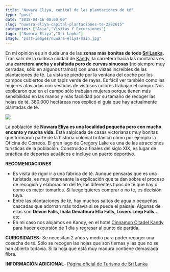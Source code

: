 ```yaml
---
title: "Nuwara Eliya, capital de las plantaciones de té"
type: "post"
date: "2018-04-16 00:00:00"
slug: "nuwara-eliya-capital-plantaciones-te-2282615"
categories: ["Asia","Visitas Y Excursiones"]
tags: ["Nuwara Eliya","Sri Lanka"]
image: "post-images/nuwara-eliya-main.jpg"
---
```


   
  
En mi opinión es sin duda una de las **zonas más bonitas de todo [Sri Lanka](http://www.missviajes.com/sri-lanka-pais-eterna-sonrisa-2272853/).** Tras salir de la ruidosa ciudad de [Kandy](http://www.missviajes.com/kandy-festival-perahera-2280195/), la carretera hacia las montañas es una **carretera ancha y asfaltada pero de curvas sinuosas** (no siempre muy cerradas, sólo en algunos tramos) con unas vistas increíbles de las plantaciones de té. La vista se pierde por la ventana del coche por los campos cubiertos de un tapiz verde de rayas. Es fácil ver también como las mujeres ataviadas con vestidos de vistosos colores trabajan el campo. Nos explicaron que en el campo sólo trabajan mujeres porque tienen más sensibilidad en las manos y más facilidad por su tamaño de recoger las hojas de té. 380.000 hectáreas nos explicó el guía que hay actualmente plantadas de té.  
  
![](post-images/nuwara-eliya-main.jpg)  
  
La población de **Nuwara Eliya es una localidad pequeña pero con mucho encanto y mucha vida.** Está salpicada de casas victorianas muy bonitas que formaron parte de la historia colonial británico cómo por ejemplo la Oficina de Correos. El gran lago de Gregory Lake es una de las atracciones turísticas de la población. Construido a finales del siglo XIX, es lugar de práctica de deportes acuáticos e incluye un puerto deportivo.  
  
**RECOMENDACIONES**

- Es visita de rigor ir a una fábrica de té. Aunque pensarás que es una turistada, es muy interesante la explicación que te dan sobre el proceso de recogida y elaboración del té, los diferentes tipos de té que hay o como es mejor tomarlos. Si luego quieres comprar o no té, es decisión tuya.
- Entre las plantaciones de té, hay muchos saltos de agua o pequeñas cascadas que adornan más todavía si se puede el paisaje. Algunas de ellas son **Devon Falls, Ihala Devathura Ella Falls, Lovers Leep Falls...** etc.
- En mi caso nos alojamos en Kandy, en el hotel [Cinnamon Citadel Kandy](http://www.missviajes.com/hotel-cinnamon-citadel-kandy-2291916/) para hacer excursión de 1 dia y regresar al punto de partida.

**CURIOSIDADES**- Se necesitan 2 años y medio para poder recoger una cosecha de té. Sólo se recogen las hojas que son tiernas y las que no se han abierto todavía. Si la hoja que está muy madura contiene demasiada fibra.

**INFORMACIÓN ADICIONAL**- [Página oficial de Turismo de Sri Lanka](http://www.srilanka.travel/)